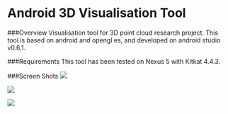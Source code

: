 Android 3D Visualisation Tool
=============================

###Overview
Visualisation tool for 3D point cloud research project. This tool is based on android and opengl es, and developed on android studio v0.6.1.

###Requirements
This tool has been tested on Nexus 5 with Kitkat 4.4.3.

###Screen Shots
![](https://raw.githubusercontent.com/pan-long/Android3DVisualisationTool/master/img1.png)

![](https://raw.githubusercontent.com/pan-long/Android3DVisualisationTool/master/img2.png)

![](https://raw.githubusercontent.com/pan-long/Android3DVisualisationTool/master/img3.png) 
